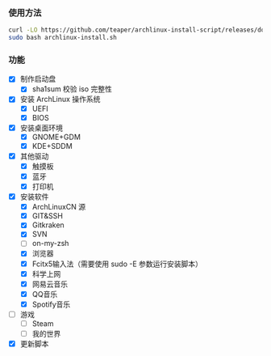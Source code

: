 ### 使用方法
```bash
curl -LO https://github.com/teaper/archlinux-install-script/releases/download/2022.05.01/archlinux-install.sh
sudo bash archlinux-install.sh
```

### 功能
- [x] 制作启动盘
  - [x] sha1sum 校验 iso 完整性
- [x] 安装 ArchLinux 操作系统
  - [x] UEFI
  - [x] BIOS
- [x] 安装桌面环境
  - [x] GNOME+GDM
  - [x] KDE+SDDM 
- [x] 其他驱动
  - [x] 触摸板
  - [x] 蓝牙
  - [x] 打印机
- [x] 安装软件
  - [x] ArchLinuxCN 源
  - [x] GIT&SSH
  - [x] Gitkraken
  - [x] SVN
  - [ ] on-my-zsh
  - [x] 浏览器
  - [x] Fcitx5输入法（需要使用 sudo -E 参数运行安装脚本）
  - [x] 科学上网
  - [x] 网易云音乐
  - [x] QQ音乐
  - [x] Spotify音乐
- [ ] 游戏
  - [ ] Steam
  - [ ] 我的世界
- [x] 更新脚本
